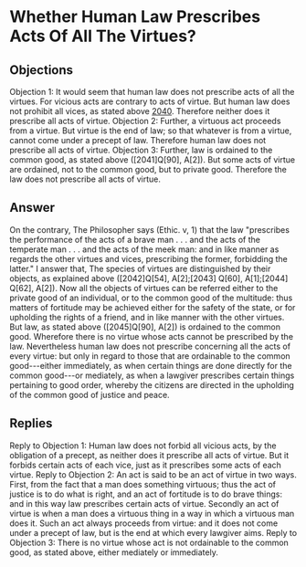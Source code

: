 # Whether Human Law Prescribes Acts Of All The Virtues?
## Objections
Objection 1: It would seem that human law does not prescribe acts of all the virtues. For vicious acts are contrary to acts of virtue. But human law does not prohibit all vices, as stated above [2040](A[2]). Therefore neither does it prescribe all acts of virtue.
Objection 2: Further, a virtuous act proceeds from a virtue. But virtue is the end of law; so that whatever is from a virtue, cannot come under a precept of law. Therefore human law does not prescribe all acts of virtue.
Objection 3: Further, law is ordained to the common good, as stated above ([2041]Q[90], A[2]). But some acts of virtue are ordained, not to the common good, but to private good. Therefore the law does not prescribe all acts of virtue.
## Answer
On the contrary, The Philosopher says (Ethic. v, 1) that the law "prescribes the performance of the acts of a brave man . . . and the acts of the temperate man . . . and the acts of the meek man: and in like manner as regards the other virtues and vices, prescribing the former, forbidding the latter."
I answer that, The species of virtues are distinguished by their objects, as explained above ([2042]Q[54], A[2];[2043] Q[60], A[1];[2044] Q[62], A[2]). Now all the objects of virtues can be referred either to the private good of an individual, or to the common good of the multitude: thus matters of fortitude may be achieved either for the safety of the state, or for upholding the rights of a friend, and in like manner with the other virtues. But law, as stated above ([2045]Q[90], A[2]) is ordained to the common good. Wherefore there is no virtue whose acts cannot be prescribed by the law. Nevertheless human law does not prescribe concerning all the acts of every virtue: but only in regard to those that are ordainable to the common good---either immediately, as when certain things are done directly for the common good---or mediately, as when a lawgiver prescribes certain things pertaining to good order, whereby the citizens are directed in the upholding of the common good of justice and peace.
## Replies
Reply to Objection 1: Human law does not forbid all vicious acts, by the obligation of a precept, as neither does it prescribe all acts of virtue. But it forbids certain acts of each vice, just as it prescribes some acts of each virtue.
Reply to Objection 2: An act is said to be an act of virtue in two ways. First, from the fact that a man does something virtuous; thus the act of justice is to do what is right, and an act of fortitude is to do brave things: and in this way law prescribes certain acts of virtue. Secondly an act of virtue is when a man does a virtuous thing in a way in which a virtuous man does it. Such an act always proceeds from virtue: and it does not come under a precept of law, but is the end at which every lawgiver aims.
Reply to Objection 3: There is no virtue whose act is not ordainable to the common good, as stated above, either mediately or immediately.